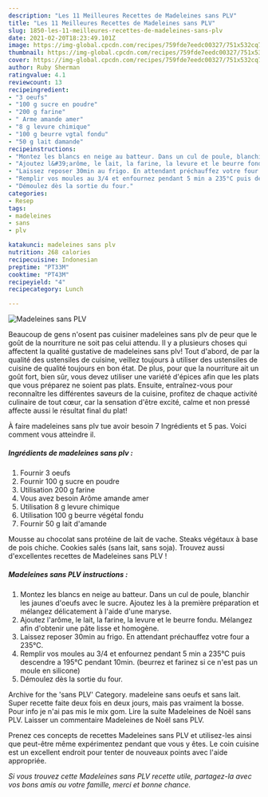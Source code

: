 ```yaml
---
description: "Les 11 Meilleures Recettes de Madeleines sans PLV"
title: "Les 11 Meilleures Recettes de Madeleines sans PLV"
slug: 1850-les-11-meilleures-recettes-de-madeleines-sans-plv
date: 2021-02-20T18:23:49.101Z
image: https://img-global.cpcdn.com/recipes/759fde7eedc00327/751x532cq70/madeleines-sans-plv-photo-principale-de-la-recette.jpg
thumbnail: https://img-global.cpcdn.com/recipes/759fde7eedc00327/751x532cq70/madeleines-sans-plv-photo-principale-de-la-recette.jpg
cover: https://img-global.cpcdn.com/recipes/759fde7eedc00327/751x532cq70/madeleines-sans-plv-photo-principale-de-la-recette.jpg
author: Ruby Sherman
ratingvalue: 4.1
reviewcount: 13
recipeingredient:
- "3 oeufs"
- "100 g sucre en poudre"
- "200 g farine"
- " Arme amande amer"
- "8 g levure chimique"
- "100 g beurre vgtal fondu"
- "50 g lait damande"
recipeinstructions:
- "Montez les blancs en neige au batteur. Dans un cul de poule, blanchir les jaunes d&#39;oeufs avec le sucre. Ajoutez les à la première préparation et mélangez délicatement à l&#39;aide d&#39;une maryse."
- "Ajoutez l&#39;arôme, le lait, la farine, la levure et le beurre fondu. Mélangez afin d&#39;obtenir une pâte lisse et homogène."
- "Laissez reposer 30min au frigo. En attendant préchauffez votre four a 235°C."
- "Remplir vos moules au 3/4 et enfournez pendant 5 min a 235°C puis descendre a 195°C pendant 10min. (beurrez et farinez si ce n&#39;est pas un moule en silicone)"
- "Démoulez dès la sortie du four."
categories:
- Resep
tags:
- madeleines
- sans
- plv

katakunci: madeleines sans plv 
nutrition: 268 calories
recipecuisine: Indonesian
preptime: "PT33M"
cooktime: "PT43M"
recipeyield: "4"
recipecategory: Lunch

---
```



![Madeleines sans PLV](https://img-global.cpcdn.com/recipes/759fde7eedc00327/751x532cq70/madeleines-sans-plv-photo-principale-de-la-recette.jpg)

Beaucoup de gens n'osent pas cuisiner madeleines sans plv de peur que le goût de la nourriture ne soit pas celui attendu. Il y a plusieurs choses qui affectent la qualité gustative de madeleines sans plv! Tout d'abord, de par la qualité des ustensiles de cuisine, veillez toujours à utiliser des ustensiles de cuisine de qualité toujours en bon état. De plus, pour que la nourriture ait un goût fort, bien sûr, vous devez utiliser une variété d'épices afin que les plats que vous préparez ne soient pas plats. Ensuite, entraînez-vous pour reconnaître les différentes saveurs de la cuisine, profitez de chaque activité culinaire de tout cœur, car la sensation d'être excité, calme et non pressé affecte aussi le résultat final du plat!

<!--inarticleads1-->

À faire madeleines sans plv tue avoir besoin 7 Ingrédients et 5 pas. Voici comment vous atteindre il.

##### Ingrédients de madeleines sans plv :

1. Fournir 3 oeufs
1. Fournir 100 g sucre en poudre
1. Utilisation 200 g farine
1. Vous avez besoin  Arôme amande amer
1. Utilisation 8 g levure chimique
1. Utilisation 100 g beurre végétal fondu
1. Fournir 50 g lait d&#39;amande


Mousse au chocolat sans protéine de lait de vache. Steaks végétaux à base de pois chiche. Cookies salés (sans lait, sans soja). Trouvez aussi d&#39;excellentes recettes de Madeleines sans PLV ! 

<!--inarticleads2-->

##### Madeleines sans PLV instructions :

1. Montez les blancs en neige au batteur. Dans un cul de poule, blanchir les jaunes d&#39;oeufs avec le sucre. Ajoutez les à la première préparation et mélangez délicatement à l&#39;aide d&#39;une maryse.
1. Ajoutez l&#39;arôme, le lait, la farine, la levure et le beurre fondu. Mélangez afin d&#39;obtenir une pâte lisse et homogène.
1. Laissez reposer 30min au frigo. En attendant préchauffez votre four a 235°C.
1. Remplir vos moules au 3/4 et enfournez pendant 5 min a 235°C puis descendre a 195°C pendant 10min. (beurrez et farinez si ce n&#39;est pas un moule en silicone)
1. Démoulez dès la sortie du four.


Archive for the &#39;sans PLV&#39; Category. madeleine sans oeufs et sans lait. Super recette faite deux fois en deux jours, mais pas vraiment la bosse. Pour info je n&#39;ai pas mis le mix gom. Lire la suite Madeleines de Noël sans PLV. Laisser un commentaire Madeleines de Noël sans PLV. 

<!--inarticleads1-->

<p>
Prenez ces concepts de recettes Madeleines sans PLV et utilisez-les ainsi que peut-être même expérimentez pendant que vous y êtes. Le coin cuisine est un excellent endroit pour tenter de nouveaux points avec l'aide appropriée.
</p>

<p>
<i>Si vous trouvez cette Madeleines sans PLV recette utile, partagez-la avec vos bons amis ou votre famille, merci et bonne chance.</i>
</p>

